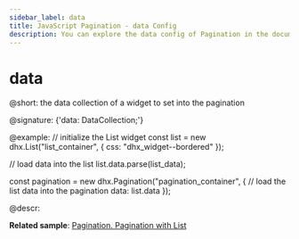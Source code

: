 ```yaml
---
sidebar_label: data
title: JavaScript Pagination - data Config 
description: You can explore the data config of Pagination in the documentation of the DHTMLX JavaScript UI library. Browse developer guides and API reference, try out code examples and live demos, and download a free 30-day evaluation version of DHTMLX Suite 7.
---
```


# data

@short: the data collection of a widget to set into the pagination

@signature: {'data: DataCollection;'}

@example:
// initialize the List widget
const list = new dhx.List("list_container", {
    css: "dhx_widget--bordered"
});

// load data into the list
list.data.parse(list_data);

const pagination = new dhx.Pagination("pagination_container", {
    // load the list data into the pagination
    data: list.data
});

@descr:

**Related sample**: [Pagination. Pagination with List](https://snippet.dhtmlx.com/6sju9jl5)
